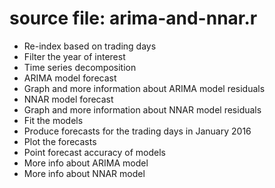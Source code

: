 # source file: arima-and-nnar.r

- Re-index based on trading days
- Filter the year of interest
- Time series decomposition
- ARIMA model forecast
- Graph and more information about ARIMA model residuals
- NNAR model forecast
- Graph and more information about NNAR model residuals
- Fit the models
- Produce forecasts for the trading days in January 2016
- Plot the forecasts
- Point forecast accuracy of models
- More info about ARIMA model
- More info about NNAR model
